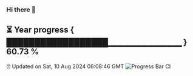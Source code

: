 ### Hi there 👋
⏳ Year progress { ██████████████████▁▁▁▁▁▁▁▁▁▁▁▁ } 60.73 %
---
⏰ Updated on Sat, 10 Aug 2024 06:08:46 GMT
![Progress Bar CI](https://github.com/Moyi321/Moyi321/workflows/Progress%20Bar%20CI/badge.svg)
